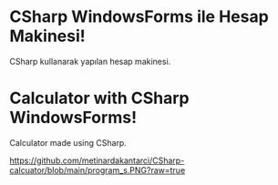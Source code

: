 # CSharp WindowsForms ile Hesap Makinesi!

CSharp kullanarak yapılan hesap makinesi.

# Calculator with CSharp WindowsForms!


Calculator made using CSharp.

https://github.com/metinardakantarci/CSharp-calcuator/blob/main/program_s.PNG?raw=true
